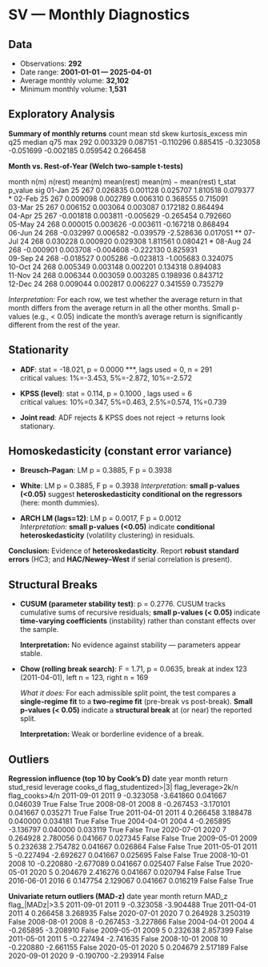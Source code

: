 # SV — Monthly Diagnostics

## Data

- Observations: **292**  
- Date range: **2001-01-01 — 2025-04-01**
- Average monthly volume: **32,102**  
- Minimum monthly volume: **1,531**


## Exploratory Analysis

**Summary of monthly returns**
 count     mean      std      skew  kurtosis_excess       min       q25    median      q75      max
   292 0.003329 0.087151 -0.110296         0.885415 -0.323058 -0.051699 -0.002185 0.059542 0.266458


**Month vs. Rest-of-Year (Welch two-sample t-tests)**

 month  n(m)  n(rest)   mean(m)  mean(rest)  mean(m) − mean(rest)    t_stat  p_value sig
01-Jan    25      267  0.026835    0.001128              0.025707  1.810518 0.079377   *
02-Feb    25      267  0.009098    0.002789              0.006310  0.368555 0.715091    
03-Mar    25      267  0.006152    0.003064              0.003087  0.172182 0.864494    
04-Apr    25      267 -0.001818    0.003811             -0.005629 -0.265454 0.792660    
05-May    24      268  0.000015    0.003626             -0.003611 -0.167218 0.868494    
06-Jun    24      268 -0.032997    0.006582             -0.039579 -2.528636 0.017051  **
07-Jul    24      268  0.030228    0.000920              0.029308  1.811561 0.080421   *
08-Aug    24      268 -0.000901    0.003708             -0.004608 -0.222130 0.825931    
09-Sep    24      268 -0.018527    0.005286             -0.023813 -1.005683 0.324075    
10-Oct    24      268  0.005349    0.003148              0.002201  0.134318 0.894083    
11-Nov    24      268  0.006344    0.003059              0.003285  0.198936 0.843712    
12-Dec    24      268  0.009044    0.002817              0.006227  0.341559 0.735279    

_Interpretation:_ For each row, we test whether the average return in that month differs from the average return in all the other months. Small p-values (e.g., < 0.05) indicate the month’s average return is significantly different from the rest of the year.


## Stationarity

- **ADF**: stat = -18.021, p = 0.0000 ***, lags used = 0, n = 291  
  critical values: 1%=-3.453, 5%=-2.872, 10%=-2.572

- **KPSS (level)**: stat = 0.114, p = 0.1000 , lags used = 6  
  critical values: 10%=0.347, 5%=0.463, 2.5%=0.574, 1%=0.739

- **Joint read**: ADF rejects & KPSS does not reject → returns look stationary.


## Homoskedasticity (constant error variance)

- **Breusch–Pagan**: LM p = 0.3885, F p = 0.3938  
- **White**: LM p = 0.3885, F p = 0.3938
  *Interpretation:* **small p-values (<0.05)** suggest **heteroskedasticity conditional on the regressors** (here: month dummies).

- **ARCH LM (lags=12)**: LM p = 0.0017, F p = 0.0012  
  *Interpretation:* **small p-values (<0.05)** indicate **conditional heteroskedasticity** (volatility clustering) in residuals.

**Conclusion:** Evidence of **heteroskedasticity**. Report **robust standard errors** (HC3; and **HAC/Newey–West** if serial correlation is present).


## Structural Breaks

- **CUSUM (parameter stability test)**: p = 0.2776. CUSUM tracks cumulative sums of recursive residuals; **small p-values (< 0.05)** indicate **time-varying coefficients** (instability) rather than constant effects over the sample.

  **Interpretation:** No evidence against stability — parameters appear stable.

- **Chow (rolling break search)**: F = 1.71, p = 0.0635, break at index 123 (2011-04-01), left n = 123, right n = 169

  *What it does:* For each admissible split point, the test compares a **single-regime fit** to a **two-regime fit** (pre-break vs post-break). **Small p-values (< 0.05)** indicate a **structural break** at (or near) the reported split.

  **Interpretation:** Weak or borderline evidence of a break.


## Outliers

**Regression influence (top 10 by Cook’s D)**
      date  year  month    return  stud_resid  leverage  cooks_d  flag_studentized>|3|  flag_leverage>2k/n  flag_cooks>4/n
2011-09-01  2011      9 -0.323058   -3.641860  0.041667 0.046039                  True               False            True
2008-08-01  2008      8 -0.267453   -3.170101  0.041667 0.035271                  True               False            True
2011-04-01  2011      4  0.266458    3.188478  0.040000 0.034181                  True               False            True
2004-04-01  2004      4 -0.265895   -3.136797  0.040000 0.033119                  True               False            True
2020-07-01  2020      7  0.264928    2.780056  0.041667 0.027345                 False               False            True
2009-05-01  2009      5  0.232638    2.754782  0.041667 0.026864                 False               False            True
2011-05-01  2011      5 -0.227494   -2.692627  0.041667 0.025695                 False               False            True
2008-10-01  2008     10 -0.220880   -2.677089  0.041667 0.025407                 False               False            True
2020-05-01  2020      5  0.204679    2.416276  0.041667 0.020794                 False               False            True
2016-06-01  2016      6  0.147754    2.129067  0.041667 0.016219                 False               False            True


**Univariate return outliers (MAD-z)**
      date  year  month    return     MAD_z  flag_|MADz|>3.5
2011-09-01  2011      9 -0.323058 -3.904488             True
2011-04-01  2011      4  0.266458  3.268935            False
2020-07-01  2020      7  0.264928  3.250319            False
2008-08-01  2008      8 -0.267453 -3.227866            False
2004-04-01  2004      4 -0.265895 -3.208910            False
2009-05-01  2009      5  0.232638  2.857399            False
2011-05-01  2011      5 -0.227494 -2.741635            False
2008-10-01  2008     10 -0.220880 -2.661155            False
2020-05-01  2020      5  0.204679  2.517189            False
2020-09-01  2020      9 -0.190700 -2.293914            False
